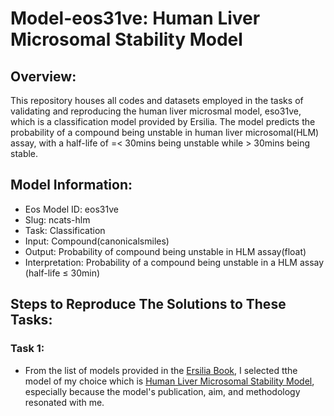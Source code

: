 # Model-eos31ve: Human Liver Microsomal Stability Model

## Overview:
This repository houses all codes and datasets employed in the tasks of validating and reproducing the human liver microsmal model, eso31ve, which is a classification model provided by Ersilia. The model predicts the probability of a compound being unstable in human liver microsomal(HLM) assay, with a half-life of =< 30mins being unstable while > 30mins being stable. 

## Model Information:
- Eos Model ID: eos31ve
- Slug: ncats-hlm
- Task: Classification
- Input: Compound(canonicalsmiles)
- Output: Probability of compound being unstable in HLM assay(float)
- Interpretation: Probability of a compound being unstable in a HLM assay (half-life ≤ 30min)

## Steps to Reproduce The Solutions to These Tasks:
### Task 1:
- From the list of models provided in the [Ersilia Book](https://ersilia.gitbook.io/ersilia-book/contributors/internships/outreachy-summer-2024), I selected tthe model of my choice which is [Human Liver Microsomal Stability Model](https://github.com/ersilia-os/eos31ve), especially because the model's publication, aim, and methodology resonated with me.
  
